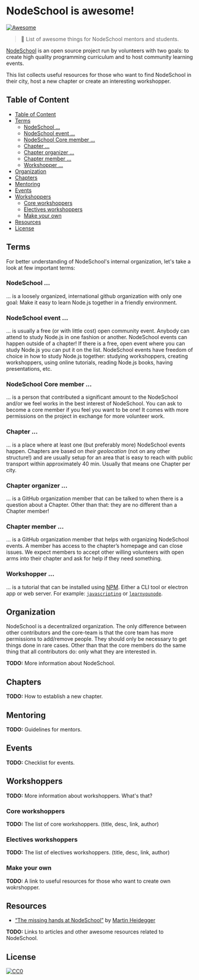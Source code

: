 # NodeSchool is awesome!

[![Awesome](https://cdn.rawgit.com/sindresorhus/awesome/d7305f38d29fed78fa85652e3a63e154dd8e8829/media/badge.svg)](https://github.com/sindresorhus/awesome)

> 🏫 List of awesome things for NodeSchool mentors and students.

[NodeSchool][nodeschool] is an open source project run by volunteers with two goals: to create high quality programming curriculum and to host community learning events.

This list collects useful resources for those who want to find NodeSchool in their city, host a new chapter or create an interesting workshopper.

## Table of Content

* [Table of Content](#table-of-content)
* [Terms](#terms)
  * [NodeSchool …](#nodeschool-)
  * [NodeSchool event …](#nodeschool-event-)
  * [NodeSchool Core member …](#nodeschool-core-member-)
  * [Chapter …](#chapter-)
  * [Chapter organizer …](#chapter-organizer-)
  * [Chapter member …](#chapter-member-)
  * [Workshopper …](#workshopper-)
* [Organization](#organization)
* [Chapters](#chapters)
* [Mentoring](#mentoring)
* [Events](#events)
* [Workshoppers](#workshoppers)
  * [Core workshoppers](#core-workshoppers)
  * [Electives workshoppers](#electives-workshoppers)
  * [Make your own](#make-your-own)
* [Resources](#resources)
* [License](#license)

## Terms

For better understanding of NodeSchool's internal organization, let's take a look at few important terms:

### NodeSchool …
… is a loosely organized, international github organization with only one goal: Make it easy to learn Node.js together in a friendly environment.

### NodeSchool event …

… is usually a free (or with little cost) open community event. Anybody can attend to study Node.js in one fashion or another. NodeSchool events can happen outside of a chapter! If there is a free, open event where you can study Node.js you can put it on the list. NodeSchool events have freedom of choice in how to study Node.js together: studying workshoppers, creating workshoppers, using online tutorials, reading Node.js books, having presentations, etc.

### NodeSchool Core member …

… is a person that contributed a significant amount to the NodeSchool and/or we feel works in the best interest of NodeSchool. You can ask to become a core member if you feel you want to be one! It comes with more permissions on the project in exchange for more volunteer work.

### Chapter …

… is a place where at least one (but preferably more) NodeSchool events happen. Chapters are based on _their geolocation_ (not on any other structure!) and are usually setup for an area that is easy to reach with public transport within approximately 40 min. Usually that means one Chapter per city.

### Chapter organizer …

… is a GitHub organization member that can be talked to when there is a question about a Chapter. Other than that: they are no different than a Chapter member!

### Chapter member …

… is a GitHub organization member that helps with organizing NodeSchool events. A member has access to the chapter’s homepage and can close issues. We expect members to accept other willing volunteers with open arms into their chapter and ask for help if they need something.

### Workshopper …

… is a tutorial that can be installed using [NPM][npm]. Either a CLI tool or electron app or web server. For example: [`javascripting`][javascripting] or [`learnyounode`][learnyounode].

## Organization

NodeSchool is a decentralized organization. The only difference between other contributors and the core-team is that the core team has more permissions to add/remove people. They should only be necessary to get things done in rare cases. Other than that the core members do the same thing that all contributors do: only what they are interested in.

**TODO:** More information about NodeSchool.

## Chapters

**TODO:** How to establish a new chapter.

## Mentoring

**TODO:** Guidelines for mentors.

## Events

**TODO:** Checklist for events.

## Workshoppers

**TODO:** More information about workshoppers. What's that?

### Core workshoppers

**TODO:** The list of core workshoppers. (title, desc, link, author)

### Electives workshoppers

**TODO:** The list of electives workshoppers. (title, desc, link, author)

### Make your own

**TODO:** A link to useful resources for those who want to create own wokrshopper.

## Resources

* [“The missing hands at NodeSchool”](https://medium.com/@leichtgewicht/the-missing-hands-at-nodeschool-8999a90d33d1#.216d1xlgf) by [Martin Heidegger](https://github.com/martinheidegger)

**TODO:** Links to articles and other awesome resources related to NodeSchool.

## License

[![CC0](http://mirrors.creativecommons.org/presskit/buttons/88x31/svg/cc-zero.svg)](https://creativecommons.org/publicdomain/zero/1.0/)

<!-- References -->

[nodeschool]: http://nodeschool.io/
[npm]: https://npmjs.org
[javascripting]: https://www.github.com/sethvincent/javascripting
[learnyounode]: https://www.github.com/workshopper/learnyounode
